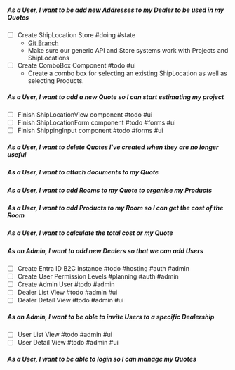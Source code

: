 ##### As a User, I want to be add new Addresses to my Dealer to be used in my Quotes

- [ ] Create ShipLocation Store #doing #state 
	- [Git Branch](https://github.com/daemontechtools/SmartEstimate/tree/feature/add-shiplocation-store)
	- Make sure our generic API and Store systems work with Projects and ShipLocations
- [ ] Create ComboBox Component  #todo #ui   
	- Create a combo box for selecting an existing ShipLocation as well as selecting Products.

##### As a User, I want to add a new Quote so I can start estimating my project

- [ ] Finish ShipLocationView component  #todo #ui 
- [ ] Finish ShipLocationForm component  #todo #forms #ui
- [ ] Finish ShippingInput component  #todo #forms #ui

##### As a User, I want to delete Quotes I've created when they are no longer useful

##### As a User, I want to attach documents to my Quote
##### As a User, I want to add Rooms to my Quote to organise my Products

##### As a User, I want to add Products to my Room so I can get the cost of the Room

##### As a User, I want to calculate the total cost or my Quote

##### As an Admin, I want to add new Dealers so that we can add Users

- [ ] Create Entra ID B2C instance #todo #hosting #auth #admin
- [ ] Create User Permission Levels  #planning #auth #admin
- [ ] Create Admin User #todo #admin
- [ ] Dealer List View #todo #admin #ui
- [ ] Dealer Detail View #todo #admin #ui

##### As an Admin, I want to be able to invite Users to a specific Dealership

- [ ] User List View #todo #admin #ui
- [ ] User Detail View #todo #admin #ui

##### As a User, I want to be able to login so I can manage my Quotes